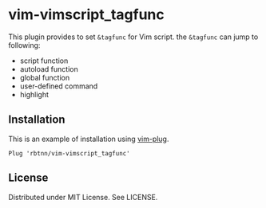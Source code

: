 
# vim-vimscript\_tagfunc

This plugin provides to set `&tagfunc` for Vim script.
the `&tagfunc` can jump to following:

* script function
* autoload function
* global function
* user-defined command
* highlight

## Installation

This is an example of installation using [vim-plug](https://github.com/junegunn/vim-plug).

```
Plug 'rbtnn/vim-vimscript_tagfunc'
```

## License

Distributed under MIT License. See LICENSE.
